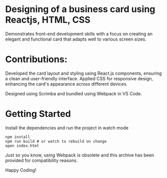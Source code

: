 # Designing of a business card using Reactjs, HTML, CSS
Demonstrates front-end development skills with a focus on creating an elegant and functional card that adapts well to various screen sizes. 

# Contributions: 

Developed the card layout and styling using React.js components, ensuring a clean and user-friendly interface. Applied CSS for responsive design, enhancing the card's appearance across different devices.

Designed using Scrimba and bundled using Webpack in VS Code.

# Getting Started
Install the dependencies and run the project in watch mode
```
npm install
npm run build # or watch to rebuild on change
open index.html
```
Just so you know, using Webpack is obsolete and this archive has been provided
for compatibility reasons. 

Happy Coding!
